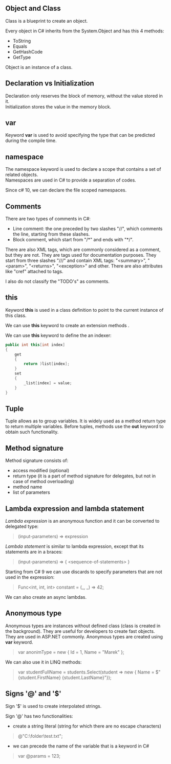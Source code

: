 ﻿## Object and Class

Class is a blueprint to create an object. 

Every object in C# inherits from the System.Object and has this 4 methods:
- ToString
- Equals
- GetHashCode
- GetType

Object is an instance of a class.

## Declaration vs Initialization

Declaration only reserves the block of memory, without the value stored in it.  
Initialization stores the value in the memory block.

## var

Keyword **var** is used to avoid specifying the type that can be predicted during the compile time.

## namespace

The namespace keyword is used to declare a scope that contains a set of related objects.  
Namespaces are used in C# to provide a separation of codes. 

Since c# 10, we can declare the file scoped namespaces.

## Comments

There are two types of comments in C#:
- Line comment: the one preceded by two slashes "//", which comments the line, starting from these slashes.
- Block comment, which start from "/\*" and ends with "\*/". 

There are also XML tags, which are commonly considered as a comment, but they are not. They are tags used for documentation purposes.
They start from three slashes "///" and contain XML tags: "\<summary\>", "\<param\>", "\<returns\>", "\<exception\>" and other.
There are also attributes like "cref" attached to tags. 

I also do not classify the "TODO's" as comments.

## this 

Keyword **this** is used in a class definition to point to the current instance of this class.

We can use **this** keyword to create an extension methods .

We can use **this** keyword to define the an indexer:
```csharp
public int this[int index]
{
	get
	{
		return )list[index];
	}
	set
	{
		_list[index] = value;
	}
}
```

## Tuple

Tuple allows as to group variables. It is widely used as a method return type to return multiple variables.
Before tuples, methods use the **out** keyword to obtain such functionality.

## Method signature

Method signature consists of:
- access modified (optional)
- return type (it is a part of method signature for delegates, but not in case of method overloading)
- method name
- list of parameters

## Lambda expression and lambda statement

*Lambda expression* is an anonymous function and it can be converted to delegated type:
> (input-parameters) => expression

*Lambda statement* is similar to lambda expression, except that its statements are in a braces:
> (input-parameters) => { \<sequence-of-statements\> }

Starting from C# 9 we can use discards to specify parameters that are not used in the expression:
> Func\<int, int, int\> constant = (_, _) => 42;

We can also create an async lambdas.

## Anonymous type

Anonymous types are instances without defined class (class is created in the background). They are useful for developers
to create fast objects. They are used in ASP.NET commonly. Anonymous types are created using **var** keyword.

> var anonimType = new { Id = 1, Name = "Marek" };

We can also use it in LINQ methods:
> var studentFullName = students.Select(student => new { Name = $"{student.FirstName} {student.LastName}"});

## Signs '@' and '$'

Sign '$' is used to create interpolated strings.

Sign '@' has two functionalities:
- create a string literal (string for which there are no escape characters) 
> @"C:\folder\test.txt";
- we can precede the name of the variable that is a keyword in C#
> var @params = 123;